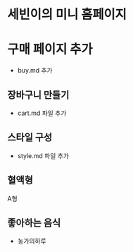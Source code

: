 # 세빈이의 미니 홈페이지

# 구매 페이지 추가

- buy.md 추가

## 장바구니 만들기

- cart.md 파일 추가

## 스타일 구성

- style.md 파일 추가

## 혈액형

A형

## 좋아하는 음식

- 농가의하루
